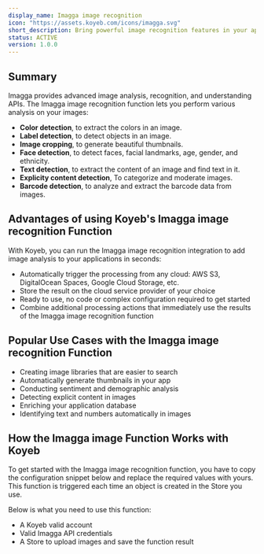 ```yaml
---
display_name: Imagga image recognition
icon: "https://assets.koyeb.com/icons/imagga.svg"
short_description: Bring powerful image recognition features in your apps.
status: ACTIVE
version: 1.0.0
---
```


## Summary

Imagga provides advanced image analysis, recognition, and understanding APIs. The Imagga image recognition function lets you perform various analysis on your images:

- **Color detection**, to extract the colors in an image.
- **Label detection**, to detect objects in an image.
- **Image cropping**, to generate beautiful thumbnails.
- **Face detection**, to detect faces, facial landmarks, age, gender, and ethnicity.
- **Text detection**, to extract the content of an image and find text in it.
- **Explicity content detection**, To categorize and moderate images.
- **Barcode detection**, to analyze and extract the barcode data from images.

## Advantages of using Koyeb's Imagga image recognition Function

With Koyeb, you can run the Imagga image recognition integration to add image analysis to your applications in seconds:

- Automatically trigger the processing from any cloud: AWS S3, DigitalOcean Spaces, Google Cloud Storage, etc.
- Store the result on the cloud service provider of your choice
- Ready to use, no code or complex configuration required to get started
- Combine additional processing actions that immediately use the results of the Imagga image recognition function

## Popular Use Cases with the Imagga image recognition Function

- Creating image libraries that are easier to search
- Automatically generate thumbnails in your app
- Conducting sentiment and demographic analysis
- Detecting explicit content in images
- Enriching your application database
- Identifying text and numbers automatically in images

## How the Imagga image Function Works with Koyeb

To get started with the Imagga image recognition function, you have to copy the configuration snippet below and replace the required values with yours.
This function is triggered each time an object is created in the Store you use.

Below is what you need to use this function:

* A Koyeb valid account
* Valid Imagga API credentials
* A Store to upload images and save the function result
